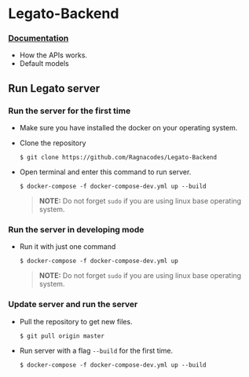 # Legato-Backend

### [Documentation](docs/README.md)
- How the APIs works.
- Default models

## Run Legato server

### Run the server for the first time
- Make sure you have installed the docker on your operating system.
- Clone the repository

    ```shell script
    $ git clone https://github.com/Ragnacodes/Legato-Backend
    ```
- Open terminal and enter this command to run server.

    ```shell script
    $ docker-compose -f docker-compose-dev.yml up --build
    ```
    > **NOTE:** Do not forget `sudo` if you are using linux base operating system.

### Run the server in developing mode
- Run it with just one command

    ```shell script
    $ docker-compose -f docker-compose-dev.yml up
    ```
    > **NOTE:** Do not forget `sudo` if you are using linux base operating system.


### Update server and run the server
- Pull the repository to get new files.

    ```shell script
    $ git pull origin master
    ```
- Run server with a flag `--build` for the first time.

    ```shell script
    $ docker-compose -f docker-compose-dev.yml up --build
    ```
